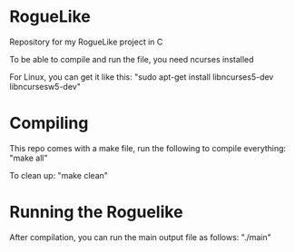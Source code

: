 # RogueLike
Repository for my RogueLike project in C

To be able to compile and run the file, you need ncurses installed

For Linux, you can get it like this:
"sudo apt-get install libncurses5-dev libncursesw5-dev"

# Compiling
This repo comes with a make file, run the following to compile everything:
"make all"

To clean up:
"make clean"

# Running the Roguelike
After compilation, you can run the main output file as follows:
"./main"
